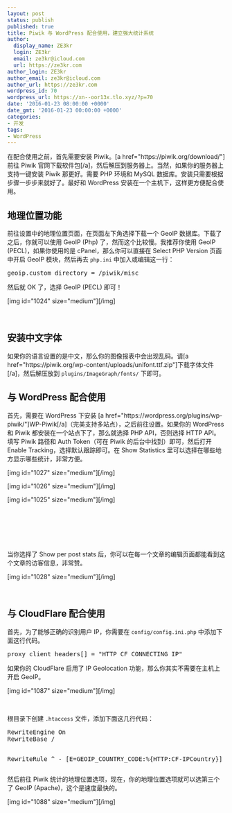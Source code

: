 ```yaml
---
layout: post
status: publish
published: true
title: Piwik 与 WordPress 配合使用，建立强大统计系统
author:
  display_name: ZE3kr
  login: ZE3kr
  email: ze3kr@icloud.com
  url: https://ze3kr.com
author_login: ZE3kr
author_email: ze3kr@icloud.com
author_url: https://ze3kr.com
wordpress_id: 70
wordpress_url: https://xn--oor13x.tlo.xyz/?p=70
date: '2016-01-23 08:00:00 +0000'
date_gmt: '2016-01-23 00:00:00 +0000'
categories:
- 开发
tags:
- WordPress
---
```

<p>在配合使用之前，首先需要安装 Piwik。[a href="https://piwik.org/download/"]前往 Piwik 官网下载软件包[/a]，然后解压到服务器上。当然，如果你的服务器上支持一键安装 Piwik 那更好。需要 PHP 环境和 MySQL 数据库。安装只需要根据步骤一步步来就好了。最好和 WordPress 安装在一个主机下，这样更方便配合使用。</p>
<h2>地理位置功能</h2>
<p>前往设置中的地理位置页面，在页面左下角选择下载一个 GeoIP 数据库。下载了之后，你就可以使用 GeoIP (Php) 了，然而这个比较慢。我推荐你使用 GeoIP (PECL)，如果你使用的是 cPanel，那么你可以直接在 Select PHP Version 页面中开启 GeoIP 模<!--more-->块，然后再去 <code>php.ini</code> 中加入或编辑这一行：</p>
<pre class="lang:ini decode:true">geoip.custom_directory = /piwik/misc</pre>
<p>然后就 OK 了，选择 GeoIP (PECL) 即可！</p>
<p>[img id="1024" size="medium"][/img]</p>
<p>&nbsp;</p>
<h2>安装中文字体</h2>
<p>如果你的语言设置的是中文，那么你的图像报表中会出现乱码。请[a href="https://piwik.org/wp-content/uploads/unifont.ttf.zip"]下载字体文件[/a]，然后解压放到 <code>plugins/ImageGraph/fonts/</code> 下即可。</p>
<h2>与 WordPress 配合使用</h2>
<p>首先，需要在 WordPress 下安装 [a href="https://wordpress.org/plugins/wp-piwik/"]WP-Piwik[/a]（完美支持多站点），之后前往设置。如果你的 WordPress 和 Piwik 都安装在一个站点下了，那么就选择 PHP API，否则选择 HTTP API。填写 Piwik 路径和 Auth Token（可在 Piwik 的后台中找到）即可，然后打开 Enable Tracking，选择默认跟踪即可。在 Show Statistics 里可以选择在哪些地方显示哪些统计，非常方便。</p>
<p>[img id="1027" size="medium"][/img]</p>
<p>[img id="1026" size="medium"][/img]</p>
<p>[img id="1025" size="medium"][/img]</p>
<p>&nbsp;</p>
<p>&nbsp;</p>
<p>&nbsp;</p>
<p>当你选择了 Show per post stats 后，你可以在每一个文章的编辑页面都能看到这个文章的访客信息，非常赞。</p>
<p>[img id="1028" size="medium"][/img]</p>
<p>&nbsp;</p>
<h2>与 CloudFlare 配合使用</h2>
<p>首先，为了能够正确的识别用户 IP，你需要在 <code>config/config.ini.php</code> 中添加下面这行代码。</p>
<pre class="lang:ini decode:true ">proxy_client_headers[] = "HTTP_CF_CONNECTING_IP"</pre>
<p>如果你的 CloudFlare 启用了 IP Geolocation 功能，那么你其实不需要在主机上开启 GeoIP。</p>
<p>[img id="1087" size="medium"][/img]</p>
<p>&nbsp;</p>
<p>根目录下创建 <code>.htaccess</code> 文件，添加下面这几行代码：</p>
<pre class="lang:apache decode:true ">RewriteEngine On
RewriteBase /

RewriteRule ^ - [E=GEOIP_COUNTRY_CODE:%{HTTP:CF-IPCountry}]</pre>
<p>然后前往 Piwik 统计的地理位置选项，现在，你的地理位置选项就可以选第三个了 GeoIP (Apache)，这个是速度最快的。</p>
<p>[img id="1088" size="medium"][/img]</p>
<p>&nbsp;</p>
